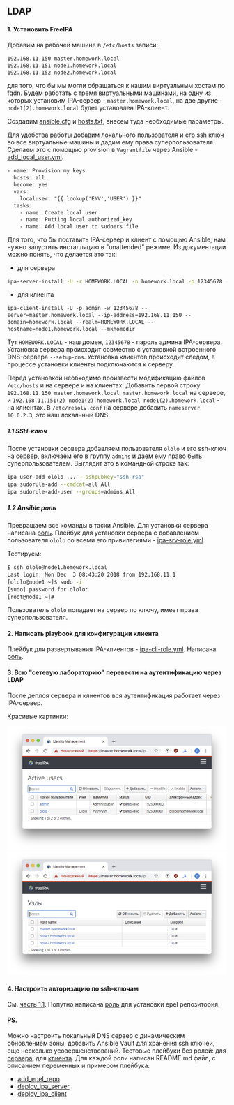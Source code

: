 ## LDAP

#### 1. Установить FreeIPA

Добавим на рабочей машине в `/etc/hosts` записи:

```
192.168.11.150 master.homework.local
192.168.11.151 node1.homework.local
192.168.11.152 node2.homework.local
```

для того, что бы мы могли обращаться к нашим виртуальным хостам по fqdn. Будем работать с тремя виртуальными машинами, на одну из которых установим IPA-сервер - `master.homework.local`, на две другие - `node1(2).homework.local` будет установлен IPA-клиент.

Создадим [ansible.cfg](ansible/ansible.cfg) и [hosts.txt](ansible/hosts.txt), внесем туда необходимые параметры.

Для удобства работы добавим локального пользователя и его ssh ключ во все виртуальные машины и дадим ему права суперпользователя. Сделаем это с помощью provision в `Vagrantfile` через Ansible - [add_local_user.yml](add_local_user.yml).


```
- name: Provision my keys
  hosts: all
  become: yes
  vars:
    localuser: "{{ lookup('ENV','USER') }}"
  tasks:
    - name: Create local user
    - name: Putting local authorized_key
    - name: Add local user to sudoers file
```

Для того, что бы поставить IPA-сервер и клиент с помощью Ansible, нам нужно запустить инсталляцию в "unattended" режиме. Из документации можно понять, что делается это так:

- для сервера
```bash
ipa-server-install -U -r HOMEWORK.LOCAL -n homework.local -p 12345678 -a 12345678 --hostname=master --ip-address=192.168.11.150 --setup-dns --auto-forwarders --no-reverse
```
- для клиента
```
ipa-client-install -U -p admin -w 12345678 --server=master.homework.local --ip-address=192.168.11.150 --domain=homework.local --realm=HOMEWORK.LOCAL --hostname=node1.homework.local --mkhomedir
```

Тут `HOMEWORK.LOCAL` - наш домен, `12345678` - пароль админа IPA-сервера. Установка сервера происходит совместно с установкой встроенного DNS-сервера `--setup-dns`. Установка клиентов происходит следом, в процессе установки клиенты подключаются к серверу.

Перед установкой необходимо произвести модификацию файлов `/etc/hosts` и на сервере и на клиентах. Добавить первой строку `192.168.11.150 master.homework.local master.homework.local` на сервере, и `192.168.11.151(2) node1(2).homework.local node1(2).homework.local` - на клиентах. В `/etc/resolv.conf` на сервере добавить `nameserver 10.0.2.3`, это наш локальный DNS.

##### 1.1 SSH-ключ

После установки сервера добавляем пользователя `ololo` и его ssh-ключ на сервер, включаем его в группу `admins` и даем ему право быть суперпользователем. Выглядит это в командной строке так:

```bash
ipa user-add ololo ... --sshpubkey="ssh-rsa"
ipa sudorule-add --cmdcat=all All
ipa sudorule-add-user --groups=admins All
```

##### 1.2 Ansible роль

Превращаем все команды в таски Ansible. Для установки сервера написана [роль](ansible/roles/deploy_ipa_server). Плейбук для установки сервера с добавлением пользователя `ololo` со всеми его привилегиями - [ipa-srv-role.yml](ansible/ipa-srv-role.yml).

Тестируем:

```bash
$ ssh ololo@node1.homework.local
Last login: Mon Dec  3 08:43:20 2018 from 192.168.11.1
[ololo@node1 ~]$ sudo -i
[sudo] password for ololo:
[root@node1 ~]#
```

Пользователь `ololo` попадает на сервер по ключу, имеет права суперпользователя.

#### 2. Написать playbook для конфигурации клиента

Плейбук для развертывания IPA-клиентов - [ipa-cli-role.yml](ansible/ipa-cli-role.yml). Написана [роль](ansible/roles/deploy_ipa_client).

#### 3. Всю "сетевую лабораторию" перевести на аутентификацию через LDAP

После деплоя сервера и клиентов вся аутентификация работает через IPA-сервер.

Красивые картинки:

![Сервер](img/pic01.png)
![Пользователь ololo](img/pic02.png)

#### 4. Настроить авторизацию по ssh-ключам

См. [часть 1.1](#11-ssh-%D0%BA%D0%BB%D1%8E%D1%87). Попутно написана [роль](ansible/roles/add_epel_repo) для установки epel репозитория. 

#### PS.

Можно настроить локальный DNS сервер с динамическим обновлением зоны, добавить Ansible Vault для хранения ssh ключей, еще несколько усовершенствований. Тестовые плейбуки без ролей: для [сервера](ansible/ipa_server_install.yml), для [клиента](ansible/ipa_clients_install.yml). Для каждой роли написан README.md файл, с описанием переменных и примером плейбука:
- [add_epel_repo](ansible/roles/add_epel_repo)
- [deploy_ipa_server](ansible/roles/deploy_ipa_server)
- [deploy_ipa_client](ansible/roles/deploy_ipa_client)